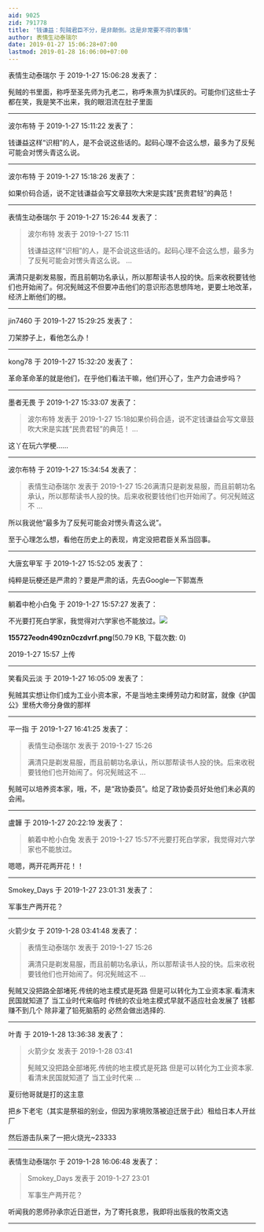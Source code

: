 ```yaml
---
aid: 9025
zid: 791778
title: '钱谦益：髡贼君臣不分，是非颠倒。这是非常要不得的事情'
author: 表情生动泰瑞尔
date: 2019-01-27 15:06:28+07:00
lastmod: 2019-01-28 16:06:00+07:00
---
```


表情生动泰瑞尔 于 2019-1-27 15:06:28 发表了：

髡贼的书里面，称呼至圣先师为孔老二，称呼朱熹为扒煤灰的。可能你们这些士子都在笑，我是笑不出来，我的眼泪流在肚子里面

---------

波尔布特 于 2019-1-27 15:11:22 发表了：

钱谦益这样“识相”的人，是不会说这些话的。起码心理不会这么想，最多为了反髡可能会对愣头青这么说。

---------

波尔布特 于 2019-1-27 15:18:26 发表了：

如果价码合适，说不定钱谦益会写文章鼓吹大宋是实践“民贵君轻”的典范！

---------

表情生动泰瑞尔 于 2019-1-27 15:26:44 发表了：

> 波尔布特 发表于 2019-1-27 15:11
> 
> 钱谦益这样“识相”的人，是不会说这些话的。起码心理不会这么想，最多为了反髡可能会对愣头青这么说。 ...



满清只是剃发易服，而且前朝功名承认，所以那帮读书人投的快。后来收税要钱他们也开始闹了。何况髡贼这不但要冲击他们的意识形态思想阵地，更要土地改革，经济上断他们的根。

---------

jin7460 于 2019-1-27 15:29:25 发表了：

刀架脖子上，看他怎么办！

---------

kong78 于 2019-1-27 15:32:20 发表了：

革命革命革的就是他们，在乎他们看法干嘛，他们开心了，生产力会进步吗？

---------

墨者无畏 于 2019-1-27 15:33:07 发表了：

> 波尔布特 发表于 2019-1-27 15:18如果价码合适，说不定钱谦益会写文章鼓吹大宋是实践“民贵君轻”的典范！ ...



这丫在玩六学梗……

---------

波尔布特 于 2019-1-27 15:34:54 发表了：

> 表情生动泰瑞尔 发表于 2019-1-27 15:26满清只是剃发易服，而且前朝功名承认，所以那帮读书人投的快。后来收税要钱他们也开始闹了。何况髡贼这不 ...



所以我说他“最多为了反髡可能会对愣头青这么说”。

至于心理怎么想，看他在历史上的表现，肯定没把君臣关系当回事。

---------

大唐玄甲军 于 2019-1-27 15:52:05 发表了：

纯粹是玩梗还是严肃的？要是严肃的话，先去Google一下郭嵩焘

---------

躺着中枪小白兔 于 2019-1-27 15:57:27 发表了：

不光要打死白学家，我觉得对六学家也不能放过。![](https://cdn.jsdelivr.net/gh/lzjluzijie/beichao@main/img/155727eodn490zn0czdvrf.png)



**155727eodn490zn0czdvrf.png**(50.79 KB, 下载次数: 0)



2019-1-27 15:57 上传

---------

笑看风云淡 于 2019-1-27 16:05:09 发表了：

髡贼其实想让你们成为工业小资本家，不是当地主束缚劳动力和财富，就像《护国公》里杨大帝分身做的那样

---------

平一指 于 2019-1-27 16:41:25 发表了：

> 表情生动泰瑞尔 发表于 2019-1-27 15:26
> 
> 满清只是剃发易服，而且前朝功名承认，所以那帮读书人投的快。后来收税要钱他们也开始闹了。何况髡贼这不 ...



髡贼可以培养资本家，哦，不，是“政协委员”。给足了政协委员好处他们未必真的会闹。

---------

盧韡 于 2019-1-27 20:22:19 发表了：

> 躺着中枪小白兔 发表于 2019-1-27 15:57不光要打死白学家，我觉得对六学家也不能放过。



嗯嗯，两开花两开花！！

---------

Smokey_Days 于 2019-1-27 23:01:31 发表了：

军事生产两开花？

---------

火箭少女 于 2019-1-28 03:41:48 发表了：

> 表情生动泰瑞尔 发表于 2019-1-27 15:26
> 
> 满清只是剃发易服，而且前朝功名承认，所以那帮读书人投的快。后来收税要钱他们也开始闹了。何况髡贼这不 ...



髡贼又没把路全部堵死.传统的地主模式是死路 但是可以转化为工业资本家.看清末民国就知道了 当工业时代来临时 传统的农业地主模式早就不适应社会发展了 钱都赚不到几个 除非灌了铅死脑筋的 必然会做出选择的.

---------

叶青 于 2019-1-28 13:36:38 发表了：

> 火箭少女 发表于 2019-1-28 03:41
> 
> 髡贼又没把路全部堵死.传统的地主模式是死路 但是可以转化为工业资本家.看清末民国就知道了 当工业时代来 ...



夏衍他哥就是打的这主意

把乡下老宅（其实是祭祖的别业，但因为家境败落被迫迁居于此）租给日本人开丝厂

然后游击队来了一把火烧光~23333

---------

表情生动泰瑞尔 于 2019-1-28 16:06:48 发表了：

> Smokey\_Days 发表于 2019-1-27 23:01
> 
> 军事生产两开花？



听闻我的恩师孙承宗近日逝世，为了寄托哀思，我即将出版我的牧斋文选

---------

